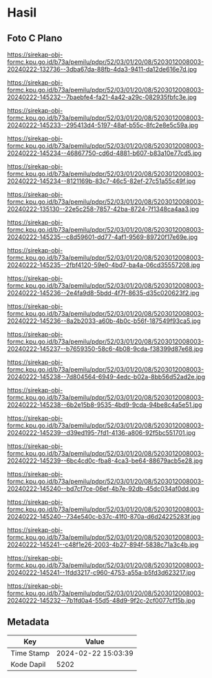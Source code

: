 # Hasil

## Foto C Plano

https://sirekap-obj-formc.kpu.go.id/b73a/pemilu/pdpr/52/03/01/20/08/5203012008003-20240222-132736--3dba67da-88fb-4da3-9411-da12de616e7d.jpg

https://sirekap-obj-formc.kpu.go.id/b73a/pemilu/pdpr/52/03/01/20/08/5203012008003-20240222-145232--7baebfe4-fa21-4a42-a29c-082935fbfc3e.jpg

https://sirekap-obj-formc.kpu.go.id/b73a/pemilu/pdpr/52/03/01/20/08/5203012008003-20240222-145233--295413d4-5197-48af-b55c-8fc2e8e5c59a.jpg

https://sirekap-obj-formc.kpu.go.id/b73a/pemilu/pdpr/52/03/01/20/08/5203012008003-20240222-145234--46867750-cd6d-4881-b607-b83a10e77cd5.jpg

https://sirekap-obj-formc.kpu.go.id/b73a/pemilu/pdpr/52/03/01/20/08/5203012008003-20240222-145234--8121169b-83c7-46c5-82ef-27c51a55c49f.jpg

https://sirekap-obj-formc.kpu.go.id/b73a/pemilu/pdpr/52/03/01/20/08/5203012008003-20240222-135130--22e5c258-7857-42ba-8724-7f1348ca4aa3.jpg

https://sirekap-obj-formc.kpu.go.id/b73a/pemilu/pdpr/52/03/01/20/08/5203012008003-20240222-145235--c8d59601-dd77-4af1-9569-89720f17e69e.jpg

https://sirekap-obj-formc.kpu.go.id/b73a/pemilu/pdpr/52/03/01/20/08/5203012008003-20240222-145235--2fbf4120-59e0-4bd7-ba4a-06cd35557208.jpg

https://sirekap-obj-formc.kpu.go.id/b73a/pemilu/pdpr/52/03/01/20/08/5203012008003-20240222-145236--2e4fa9d8-5bdd-4f7f-8635-d35c020623f2.jpg

https://sirekap-obj-formc.kpu.go.id/b73a/pemilu/pdpr/52/03/01/20/08/5203012008003-20240222-145236--8a2b2033-a60b-4b0c-b56f-187549f93ca5.jpg

https://sirekap-obj-formc.kpu.go.id/b73a/pemilu/pdpr/52/03/01/20/08/5203012008003-20240222-145237--b7659350-58c6-4b08-9cda-f38399d87e68.jpg

https://sirekap-obj-formc.kpu.go.id/b73a/pemilu/pdpr/52/03/01/20/08/5203012008003-20240222-145238--7d804564-6949-4edc-b02a-8bb56d52ad2e.jpg

https://sirekap-obj-formc.kpu.go.id/b73a/pemilu/pdpr/52/03/01/20/08/5203012008003-20240222-145238--6b2e15b8-9535-4bd9-9cda-94be8c4a5e51.jpg

https://sirekap-obj-formc.kpu.go.id/b73a/pemilu/pdpr/52/03/01/20/08/5203012008003-20240222-145239--d39ed195-7fd1-4136-a806-92f5bc551701.jpg

https://sirekap-obj-formc.kpu.go.id/b73a/pemilu/pdpr/52/03/01/20/08/5203012008003-20240222-145239--6bc4cd0c-fba8-4ca3-be64-88679acb5e28.jpg

https://sirekap-obj-formc.kpu.go.id/b73a/pemilu/pdpr/52/03/01/20/08/5203012008003-20240222-145240--bd7cf7ce-06ef-4b7e-92db-45dc034af0dd.jpg

https://sirekap-obj-formc.kpu.go.id/b73a/pemilu/pdpr/52/03/01/20/08/5203012008003-20240222-145240--734e540c-b37c-41f0-870a-d6d24225283f.jpg

https://sirekap-obj-formc.kpu.go.id/b73a/pemilu/pdpr/52/03/01/20/08/5203012008003-20240222-145241--c48f1e26-2003-4b27-894f-5838c71a3c4b.jpg

https://sirekap-obj-formc.kpu.go.id/b73a/pemilu/pdpr/52/03/01/20/08/5203012008003-20240222-145241--1fdd3217-c960-4753-a55a-b5fd3d623217.jpg

https://sirekap-obj-formc.kpu.go.id/b73a/pemilu/pdpr/52/03/01/20/08/5203012008003-20240222-145232--7b1fd0a4-55d5-48d9-9f2c-2cf0077cf15b.jpg


## Metadata

| Key        | Value               |
| ---------- | ------------------- |
| Time Stamp | 2024-02-22 15:03:39 |
| Kode Dapil | 5202                |



